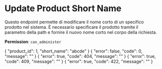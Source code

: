 # Update Product Short Name

Questo endpoint permette di modificare il nome corto di un specifico prodotto nel sistema. È necessario specificare il
prodotto tramite il parametro della path e fornire il nuovo nome corto nel corpo della richiesta.

**Permission**: `can_administer`

<api-endpoint openapi-path="./../openapi.yaml" endpoint="/products/{product_id}/short_name" method="put">
    <request>
        <sample lang="JSON" title="Payload">
            {
                "product_id": 1,
                "short_name": "abcde"
            }
        </sample>
    </request>
    <response type="200">
        <sample lang="JSON">
            {
                "error": false,
                "code": 0,
                "message": ""
            }
        </sample>
    </response>
    <response type="404">
        <sample lang="JSON">
            {
                "error": true,
                "code": 404,
                "message": ""
            }
        </sample>
    </response>
    <response type="409">
        <sample lang="JSON">
            {
                "error": true,
                "code": 409,
                "message": ""
            }
        </sample>
    </response>
    <response type="422">
        <sample lang="JSON">
            {
                "error": true,
                "code": 422,
                "message": ""
            }
        </sample>
    </response>
</api-endpoint>